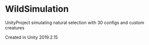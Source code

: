 # WildSimulation
UnityProject simulating natural selection with 30 configs and custom creatures

Created in Unity 2019.2.15
